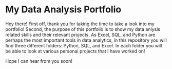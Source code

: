 # My Data Analysis Portfolio

Hey there! First off, thank you for taking the time to take a look into my portfolio! Second, the purpose of this portfolio is to show my data anlysis related skills and their relevant projects. As Excel, SQL, and Python are perhaps the most important tools in data analytics, in this repository you will find three different folders: Python, SQL, and Excel. In each folder you will be able to look at various personal projects that I have worked on!

Hope I can hear from you soon!
